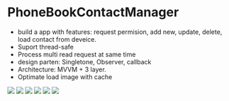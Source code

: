 # PhoneBookContactManager
- build a app with features: request permision, add new, update, delete, load contact from deveice.
- Suport thread-safe
- Process multi read request at same time
- design parten: Singletone, Observer, callback
- Architecture: MVVM + 3 layer.
- Optimate load image with cache

<div>
<img src="https://user-images.githubusercontent.com/28861842/72724319-939ed200-3bb5-11ea-9f09-ce356b3f7eed.png">
<img src="https://user-images.githubusercontent.com/28861842/72724327-97325900-3bb5-11ea-8eb3-47ba3ec77a20.png">
<img src="https://user-images.githubusercontent.com/28861842/72724363-b29d6400-3bb5-11ea-9918-87506788473d.png">
<img src="https://user-images.githubusercontent.com/28861842/72724331-9994b300-3bb5-11ea-8b21-53ff13a7949c.png">
<img src="https://user-images.githubusercontent.com/28861842/72724333-9ac5e000-3bb5-11ea-869c-5b01277f8876.png">
<img src="https://user-images.githubusercontent.com/28861842/72724342-a44f4800-3bb5-11ea-846b-86676e274dff.png">
</div>
